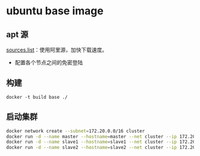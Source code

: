 # ubuntu base image

## apt 源

[sources.list](./sources.list)：使用阿里源，加快下载速度。

- 配置各个节点之间的免密登陆

## 构建

```shell
docker -t build base ./
```

## 启动集群

```bash
docker network create --subnet=172.20.0.0/16 cluster
docker run -d --name master --hostname=master --net cluster --ip 172.20.0.2 ubuntu-base bash
docker run -d --name slave1 --hostname=slave1 --net cluster --ip 172.20.0.3 ubuntu-base bash
docker run -d --name slave2 --hostname=slave2 --net cluster --ip 172.20.0.4 ubuntu-base bash
```
